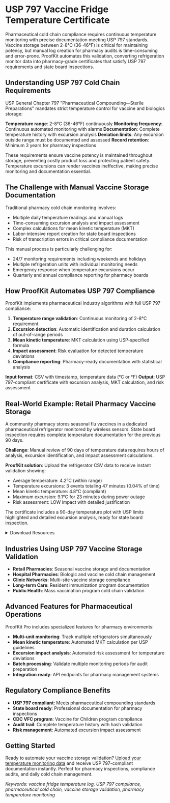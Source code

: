 # USP 797 Vaccine Fridge Temperature Certificate

Pharmaceutical cold chain compliance requires continuous temperature monitoring with precise documentation meeting USP 797 standards. Vaccine storage between 2-8°C (36-46°F) is critical for maintaining potency, but manual log creation for pharmacy audits is time-consuming and error-prone. ProofKit automates this validation, converting refrigeration monitor data into pharmacy-grade certificates that satisfy USP 797 requirements and state board inspections.

## Understanding USP 797 Cold Chain Requirements

USP General Chapter 797 "Pharmaceutical Compounding—Sterile Preparations" mandates strict temperature control for vaccine and biologics storage:

**Temperature range**: 2-8°C (36-46°F) continuously
**Monitoring frequency**: Continuous automated monitoring with alarms
**Documentation**: Complete temperature history with excursion analysis
**Deviation limits**: Any excursion outside range must be documented and assessed
**Record retention**: Minimum 3 years for pharmacy inspections

These requirements ensure vaccine potency is maintained throughout storage, preventing costly product loss and protecting patient safety. Temperature excursions can render vaccines ineffective, making precise monitoring and documentation essential.

## The Challenge with Manual Vaccine Storage Documentation

Traditional pharmacy cold chain monitoring involves:
- Multiple daily temperature readings and manual logs
- Time-consuming excursion analysis and impact assessment
- Complex calculations for mean kinetic temperature (MKT)
- Labor-intensive report creation for state board inspections
- Risk of transcription errors in critical compliance documentation

This manual process is particularly challenging for:
- 24/7 monitoring requirements including weekends and holidays
- Multiple refrigeration units with individual monitoring needs
- Emergency response when temperature excursions occur
- Quarterly and annual compliance reporting for pharmacy boards

## How ProofKit Automates USP 797 Compliance

ProofKit implements pharmaceutical industry algorithms with full USP 797 compliance:

1. **Temperature range validation**: Continuous monitoring of 2-8°C requirement
2. **Excursion detection**: Automatic identification and duration calculation of out-of-range periods
3. **Mean kinetic temperature**: MKT calculation using USP-specified formula
4. **Impact assessment**: Risk evaluation for detected temperature deviations
5. **Compliance reporting**: Pharmacy-ready documentation with statistical analysis

**Input format**: CSV with timestamp, temperature data (°C or °F)
**Output**: USP 797-compliant certificate with excursion analysis, MKT calculation, and risk assessment

## Real-World Example: Retail Pharmacy Vaccine Storage

A community pharmacy stores seasonal flu vaccines in a dedicated pharmaceutical refrigerator monitored by wireless sensors. State board inspection requires complete temperature documentation for the previous 90 days.

**Challenge**: Manual review of 90 days of temperature data requires hours of analysis, excursion identification, and impact assessment calculations.

**ProofKit solution**: Upload the refrigerator CSV data to receive instant validation showing:
- Average temperature: 4.2°C (within range)
- Temperature excursions: 3 events totaling 47 minutes (0.04% of time)
- Mean kinetic temperature: 4.8°C (compliant)
- Maximum excursion: 9.1°C for 23 minutes during power outage
- Risk assessment: LOW impact with detailed justification

The certificate includes a 90-day temperature plot with USP limits highlighted and detailed excursion analysis, ready for state board inspection.

<details>
<summary>Download Resources</summary>

- [Sample Vaccine Fridge CSV](../csv-examples/vaccine-fridge-usp797-90day.csv) - 90-day monitoring example
- [USP 797 Spec Template](../spec-examples/vaccine-storage-usp797.json) - Standard requirements
- [Hospital Pharmacy Spec](../spec-examples/vaccine-storage-hospital-enhanced.json) - Enhanced monitoring

</details>

## Industries Using USP 797 Vaccine Storage Validation

- **Retail Pharmacies**: Seasonal vaccine storage and documentation
- **Hospital Pharmacies**: Biologic and vaccine cold chain management
- **Clinic Networks**: Multi-site vaccine storage compliance
- **Long-term Care**: Resident immunization program documentation
- **Public Health**: Mass vaccination program cold chain validation

## Advanced Features for Pharmaceutical Operations

ProofKit Pro includes specialized features for pharmacy environments:

- **Multi-unit monitoring**: Track multiple refrigerators simultaneously
- **Mean kinetic temperature**: Automated MKT calculation per USP guidelines
- **Excursion impact analysis**: Automated risk assessment for temperature deviations
- **Batch processing**: Validate multiple monitoring periods for audit preparation
- **Integration ready**: API endpoints for pharmacy management systems

## Regulatory Compliance Benefits

- **USP 797 compliant**: Meets pharmaceutical compounding standards
- **State board ready**: Professional documentation for pharmacy inspections
- **CDC VFC program**: Vaccine for Children program compliance
- **Audit trail**: Complete temperature history with hash validation
- **Risk management**: Automated excursion impact assessment

## Getting Started

Ready to automate your vaccine storage validation? [Upload your temperature monitoring data](../../web/templates/index.html) and receive USP 797-compliant documentation instantly. Perfect for pharmacy inspections, compliance audits, and daily cold chain management.

*Keywords: vaccine fridge temperature log, USP 797 compliance, pharmaceutical cold chain, vaccine storage validation, pharmacy temperature monitoring*